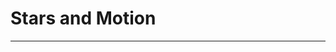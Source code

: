 # Stars and Motion

----

<stars-motion-scene class="dreamscape-container"></stars-motion-scene>

<script type="module">
  import { StarsMotionScene } from "/assets/js/components/dreamscape/dreamscape.js";

  // Make sure importmap is loaded
  const importMapScript = document.createElement('script');
  importMapScript.src = "/assets/js/importmap.js";
  document.head.appendChild(importMapScript);
</script>
